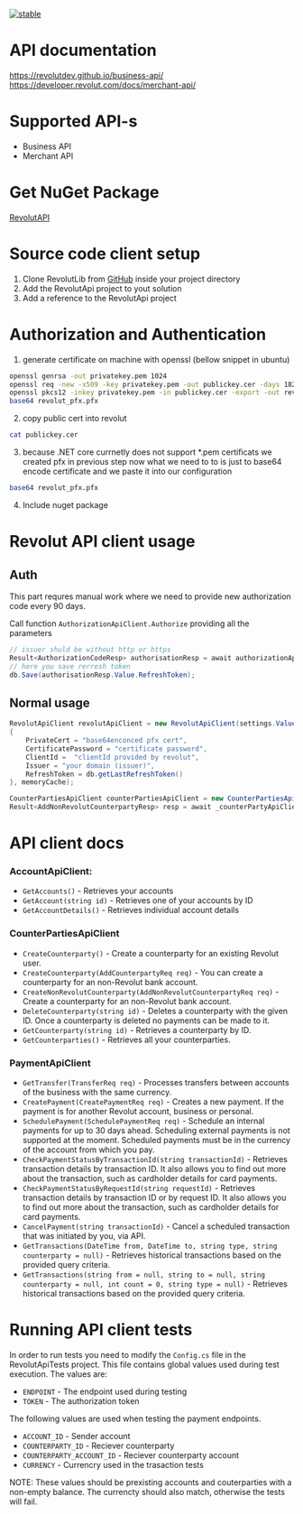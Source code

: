 
[![stable](https://img.shields.io/nuget/v/RevolutAPI.svg?label=stable)](https://www.nuget.org/packages/RevolutAPI//)

# API documentation
https://revolutdev.github.io/business-api/
https://developer.revolut.com/docs/merchant-api/

# Supported API-s
* Business API 
* Merchant API


# Get NuGet Package
[RevolutAPI ](https://www.nuget.org/packages/RevolutAPI/)

# Source code client setup
1. Clone RevolutLib from [GitHub](https://github.com/ssrdio/RevolutAPI) inside your project directory
2. Add the RevolutApi project to yout solution
3. Add a reference to the RevolutApi project

# Authorization and Authentication
1. generate certificate on machine with openssl (bellow snippet in ubuntu)
```bash
openssl genrsa -out privatekey.pem 1024
openssl req -new -x509 -key privatekey.pem -out publickey.cer -days 1825
openssl pkcs12 -inkey privatekey.pem -in publickey.cer -export -out revolut_pfx.pfx
base64 revolut_pfx.pfx
```
2. copy public cert into revolut
```bash
cat publickey.cer
```
3. because .NET core currnetly does not support *.pem certificats we created pfx in previous step now what we need to to is just to base64 encode certificate and we paste it into our configuration
```bash
base64 revolut_pfx.pfx
```

4. Include nuget package

# Revolut API client usage
## Auth
This part requres manual work where we need to provide new authorization code every 90 days. 

Call function `AuthorizationApiClient.Authorize` providing all the parameters
```c#
// issuer shuld be without http or https
Result<AuthorizationCodeResp> authorisationResp = await authorizationApiClient.Authorize("base64enconced pfx cert","certificate password","your domain (issuer)", "clientId provided by revolut", "authorization code provided by revolut");
// here you save rerresh token
db.Save(authorisationResp.Value.RefreshToken);
```
## Normal usage 
```c#
RevolutApiClient revolutApiClient = new RevolutApiClient(settings.Value.RevolutSettings.Endpoint, new RevolutAPI.Models.Authorization.RefreshAccessTokenModel
{
    PrivateCert = "base64enconced pfx cert",
    CertificatePassword = "certificate password",
    ClientId =  "clientId provided by revolut",
    Issuer = "your domain (issuer)",
    RefreshToken = db.getLastRefreshToken()
}, memoryCache);

CounterPartiesApiClient counterPartiesApiClient = new CounterPartiesApiClient(revolutApiClient);
Result<AddNonRevolutCounterpartyResp> resp = await _counterPartyApiClient.CreateNonRevolutCounterparty(req);
```

# API client docs
### AccountApiClient:
* `GetAccounts()` -  Retrieves your accounts
* `GetAccount(string id)` - Retrieves one of your accounts by ID
* `GetAccountDetails()` - Retrieves individual account details

### CounterPartiesApiClient
* `CreateCounterparty()` - Create a counterparty for an existing Revolut user.
* `CreateCounterparty(AddCounterpartyReq req)` - You can create a counterparty for an non-Revolut bank account.
* `CreateNonRevolutCounterparty(AddNonRevolutCounterpartyReq req)` - Create a counterparty for an non-Revolut bank account.
* `DeleteCounterparty(string id)` - Deletes a counterparty with the given ID. Once a counterparty is deleted no payments can be made to it.
* `GetCounterparty(string id)` - Retrieves a counterparty by ID.
* `GetCounterparties()` - Retrieves all your counterparties.

### PaymentApiClient
* `GetTransfer(TransferReq req)` - Processes transfers between accounts of the business with the same currency.
* `CreatePayment(CreatePaymentReq req)` - Creates a new payment. If the payment is for another Revolut account, business or personal.
* `SchedulePayment(SchedulePaymentReq req)` - Schedule an internal payments for up to 30 days ahead. Scheduling external payments is not supported at the moment. Scheduled payments must be in the currency of the account from which you pay.
* `CheckPaymentStatusByTransactionId(string transactionId)` - Retrieves transaction details by transaction ID. It also allows you to find out more about the transaction, such as cardholder details for card payments.
* `CheckPaymentStatusByRequestId(string requestId)` - Retrieves transaction details by transaction ID or by request ID. It also allows you to find out more about the transaction, such as cardholder details for card payments.
* `CancelPayment(string transactionId)` - Cancel a scheduled transaction that was initiated by you, via API.
* `GetTransactions(DateTime from, DateTime to, string type, string counterparty = null)` - Retrieves historical transactions based on the provided query criteria.
* `GetTransactions(string from = null, string to = null, string counterparty = null, int count = 0, string type = null)` - Retrieves historical transactions based on the provided query criteria.

# Running API client tests
In order to run tests you need to modify the `Config.cs` file in the RevolutApiTests project.
This file contains global values used during test execution. The values are:
* `ENDPOINT` - The endpoint used during testing
* `TOKEN` - The authorization token

The following values are used when testing the payment endpoints. 
* `ACCOUNT_ID` - Sender account
* `COUNTERPARTY_ID` - Reciever counterparty
* `COUNTERPARTY_ACCOUNT_ID` - Reciever counterparty account
* `CURRENCY` - Currencry used in the trasaction tests

NOTE: These values should be prexisting accounts and couterparties with a non-empty balance. The currencty should also match, otherwise the tests will fail.
